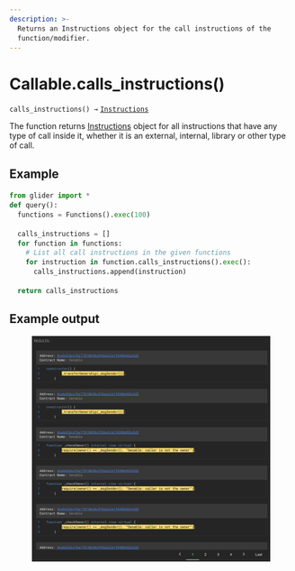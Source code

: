 ```yaml
---
description: >-
  Returns an Instructions object for the call instructions of the
  function/modifier.
---
```


# Callable.calls\_instructions()

`calls_instructions() →` [`Instructions`](../instructions/)

The function returns [Instructions](../instructions/) object for all instructions that have any type of call inside it, whether it is an external, internal, library or other type of call.

## Example

```python
from glider import *
def query():
  functions = Functions().exec(100)

  calls_instructions = []
  for function in functions:
    # List all call instructions in the given functions
    for instruction in function.calls_instructions().exec():
      calls_instructions.append(instruction)

  return calls_instructions
```

## Example output

<figure><img src="../../.gitbook/assets/image (3).png" alt=""><figcaption></figcaption></figure>
